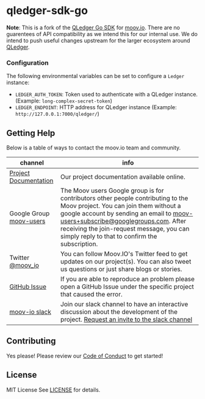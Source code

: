 # qledger-sdk-go

**Note**: This is a fork of the [QLedger Go SDK](https://github.com/RealImage/qledger-sdk-go) for [moov.io](https://github.com/moov-io). There are no guarentees of API compatibility as we intend this for our internal use. We do intend to push useful changes upstream for the larger ecosystem around [QLedger](https://github.com/RealImage/QLedger).

### Configuration

The following environmental variables can be set to configure a `Ledger` instance:

- `LEDGER_AUTH_TOKEN`: Token used to authenticate with a QLedger instance. (Example: `long-complex-secret-token`)
- `LEDGER_ENDPOINT`: HTTP address for QLedger instance (Example: `http://127.0.0.1:7000/qledger/`)

## Getting Help

Below is a table of ways to contact the moov.io team and community.

 channel | info
 ------- | -------
 [Project Documentation](https://docs.moov.io/en/latest/) | Our project documentation available online.
 Google Group [moov-users](https://groups.google.com/forum/#!forum/moov-users)| The Moov users Google group is for contributors other people contributing to the Moov project. You can join them without a google account by sending an email to [moov-users+subscribe@googlegroups.com](mailto:moov-users+subscribe@googlegroups.com). After receiving the join-request message, you can simply reply to that to confirm the subscription.
Twitter [@moov_io](https://twitter.com/moov_io)	| You can follow Moov.IO's Twitter feed to get updates on our project(s). You can also tweet us questions or just share blogs or stories.
[GitHub Issue](https://github.com/moov-io) | If you are able to reproduce an problem please open a GitHub Issue under the specific project that caused the error.
[moov-io slack](http://moov-io.slack.com/) | Join our slack channel to have an interactive discussion about the development of the project. [Request an invite to the slack channel](https://join.slack.com/t/moov-io/shared_invite/enQtNDE5NzIwNTYxODEwLTRkYTcyZDI5ZTlkZWRjMzlhMWVhMGZlOTZiOTk4MmM3MmRhZDY4OTJiMDVjOTE2MGEyNWYzYzY1MGMyMThiZjg)

## Contributing

Yes please! Please review our [Code of Conduct](https://github.com/moov-io/ach/blob/master/CODE_OF_CONDUCT.md) to get started!

## License

MIT License See [LICENSE](LICENSE) for details.
